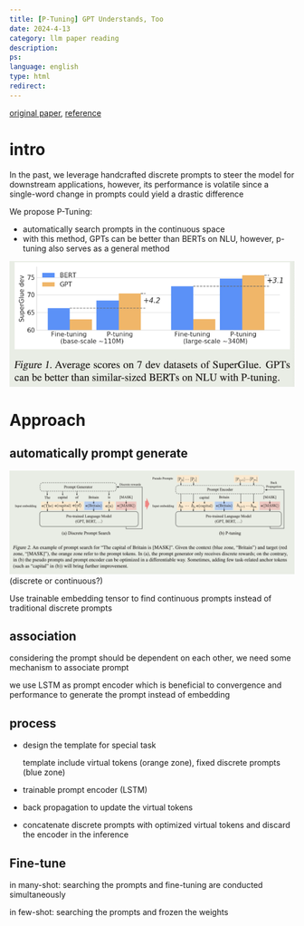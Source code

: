 ```yaml
---
title: [P-Tuning] GPT Understands, Too
date: 2024-4-13
category: llm paper reading
description:
ps:
language: english
type: html
redirect:
---
```


<a href="https://www.sciencedirect.com/science/article/pii/S2666651023000141">original paper</a>, <a href="https://kexue.fm/archives/8295">reference</a>


# intro

In the past, we leverage handcrafted discrete prompts to steer the model for downstream applications, however, its performance is volatile since a single-word change in prompts could yield a drastic difference

We propose P-Tuning:

- automatically search prompts in the continuous space
- with this method, GPTs can be better than BERTs on NLU, however, p-tuning also serves as a general method

![73](./pic/llmpost/ptuning/nludiff.png)

# Approach

## automatically prompt generate

![74](./pic/llmpost/ptuning/prodiff.png)(discrete or continuous?)

Use trainable embedding tensor to find continuous prompts instead of traditional discrete prompts

## association

considering the prompt should be dependent on each other, we need some mechanism to associate prompt 

we use LSTM as prompt encoder which is beneficial to convergence and performance to generate the prompt instead of embedding 

## process

- design the template for special task

  template include virtual tokens (orange zone), fixed discrete prompts (blue zone)

- trainable prompt encoder (LSTM)

- back propagation to update the virtual tokens

- concatenate discrete prompts with optimized virtual tokens and discard the encoder in the inference

## Fine-tune

in many-shot: searching the prompts and fine-tuning are conducted simultaneously

in few-shot: searching the prompts and frozen the weights
